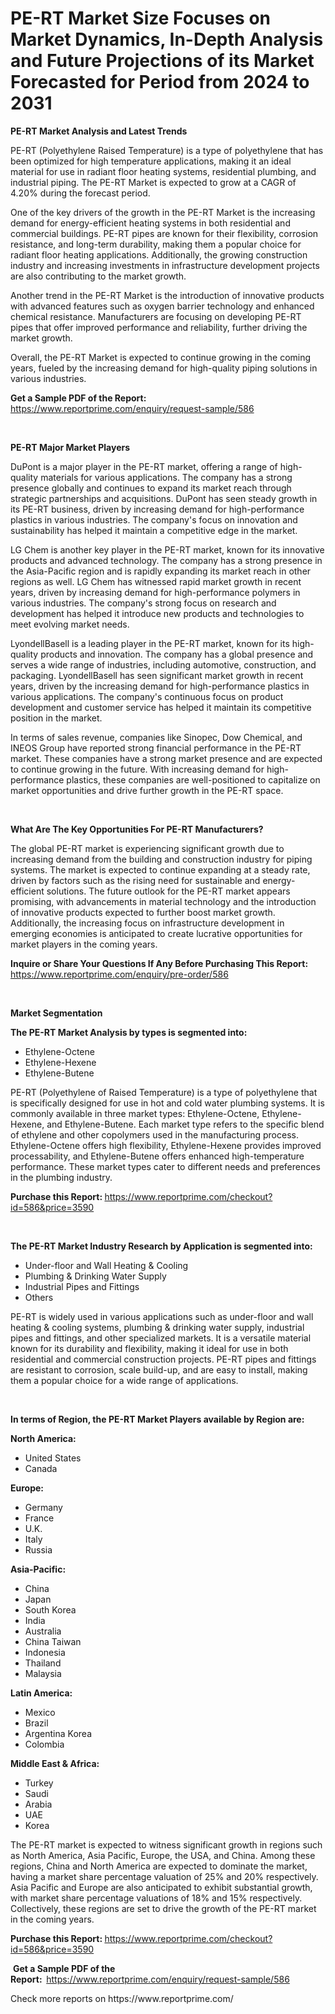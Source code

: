 <p><h1>PE-RT Market Size Focuses on Market Dynamics, In-Depth Analysis and Future Projections of its Market Forecasted for Period from 2024 to 2031</h1></p><p><strong>PE-RT Market Analysis and Latest Trends</strong></p>
<p><p>PE-RT (Polyethylene Raised Temperature) is a type of polyethylene that has been optimized for high temperature applications, making it an ideal material for use in radiant floor heating systems, residential plumbing, and industrial piping. The PE-RT Market is expected to grow at a CAGR of 4.20% during the forecast period.</p><p>One of the key drivers of the growth in the PE-RT Market is the increasing demand for energy-efficient heating systems in both residential and commercial buildings. PE-RT pipes are known for their flexibility, corrosion resistance, and long-term durability, making them a popular choice for radiant floor heating applications. Additionally, the growing construction industry and increasing investments in infrastructure development projects are also contributing to the market growth.</p><p>Another trend in the PE-RT Market is the introduction of innovative products with advanced features such as oxygen barrier technology and enhanced chemical resistance. Manufacturers are focusing on developing PE-RT pipes that offer improved performance and reliability, further driving the market growth.</p><p>Overall, the PE-RT Market is expected to continue growing in the coming years, fueled by the increasing demand for high-quality piping solutions in various industries.</p></p>
<p><strong>Get a Sample PDF of the Report:&nbsp;</strong> <a href="https://www.reportprime.com/enquiry/request-sample/586">https://www.reportprime.com/enquiry/request-sample/586</a></p>
<p>&nbsp;</p>
<p><strong>PE-RT Major Market Players</strong></p>
<p><p>DuPont is a major player in the PE-RT market, offering a range of high-quality materials for various applications. The company has a strong presence globally and continues to expand its market reach through strategic partnerships and acquisitions. DuPont has seen steady growth in its PE-RT business, driven by increasing demand for high-performance plastics in various industries. The company's focus on innovation and sustainability has helped it maintain a competitive edge in the market.</p><p>LG Chem is another key player in the PE-RT market, known for its innovative products and advanced technology. The company has a strong presence in the Asia-Pacific region and is rapidly expanding its market reach in other regions as well. LG Chem has witnessed rapid market growth in recent years, driven by increasing demand for high-performance polymers in various industries. The company's strong focus on research and development has helped it introduce new products and technologies to meet evolving market needs.</p><p>LyondellBasell is a leading player in the PE-RT market, known for its high-quality products and innovation. The company has a global presence and serves a wide range of industries, including automotive, construction, and packaging. LyondellBasell has seen significant market growth in recent years, driven by the increasing demand for high-performance plastics in various applications. The company's continuous focus on product development and customer service has helped it maintain its competitive position in the market.</p><p>In terms of sales revenue, companies like Sinopec, Dow Chemical, and INEOS Group have reported strong financial performance in the PE-RT market. These companies have a strong market presence and are expected to continue growing in the future. With increasing demand for high-performance plastics, these companies are well-positioned to capitalize on market opportunities and drive further growth in the PE-RT space.</p></p>
<p>&nbsp;</p>
<p><strong>What Are The Key Opportunities For PE-RT Manufacturers?</strong></p>
<p><p>The global PE-RT market is experiencing significant growth due to increasing demand from the building and construction industry for piping systems. The market is expected to continue expanding at a steady rate, driven by factors such as the rising need for sustainable and energy-efficient solutions. The future outlook for the PE-RT market appears promising, with advancements in material technology and the introduction of innovative products expected to further boost market growth. Additionally, the increasing focus on infrastructure development in emerging economies is anticipated to create lucrative opportunities for market players in the coming years.</p></p>
<p><strong>Inquire or Share Your Questions If Any Before Purchasing This Report:</strong> <a href="https://www.reportprime.com/enquiry/pre-order/586">https://www.reportprime.com/enquiry/pre-order/586</a></p>
<p>&nbsp;</p>
<p><strong>Market Segmentation</strong></p>
<p><strong>The PE-RT Market Analysis by types is segmented into:</strong></p>
<p><ul><li>Ethylene-Octene</li><li>Ethylene-Hexene</li><li>Ethylene-Butene</li></ul></p>
<p><p>PE-RT (Polyethylene of Raised Temperature) is a type of polyethylene that is specifically designed for use in hot and cold water plumbing systems. It is commonly available in three market types: Ethylene-Octene, Ethylene-Hexene, and Ethylene-Butene. Each market type refers to the specific blend of ethylene and other copolymers used in the manufacturing process. Ethylene-Octene offers high flexibility, Ethylene-Hexene provides improved processability, and Ethylene-Butene offers enhanced high-temperature performance. These market types cater to different needs and preferences in the plumbing industry.</p></p>
<p><strong>Purchase this Report:&nbsp;</strong><a href="https://www.reportprime.com/checkout?id=586&price=3590">https://www.reportprime.com/checkout?id=586&price=3590</a></p>
<p>&nbsp;</p>
<p><strong>The PE-RT Market Industry Research by Application is segmented into:</strong></p>
<p><ul><li>Under-floor and Wall Heating & Cooling</li><li>Plumbing & Drinking Water Supply</li><li>Industrial Pipes and Fittings</li><li>Others</li></ul></p>
<p><p>PE-RT is widely used in various applications such as under-floor and wall heating & cooling systems, plumbing & drinking water supply, industrial pipes and fittings, and other specialized markets. It is a versatile material known for its durability and flexibility, making it ideal for use in both residential and commercial construction projects. PE-RT pipes and fittings are resistant to corrosion, scale build-up, and are easy to install, making them a popular choice for a wide range of applications.</p></p>
<p>&nbsp;</p>
<p><strong>In terms of Region, the PE-RT Market Players available by Region are:</strong></p>
<p>
    <p> <strong> North America: </strong>
        <ul>
            <li>United States</li>
            <li>Canada</li>
        </ul>
        </p> 
    <p> <strong> Europe: </strong>
        <ul>
            <li>Germany</li>
            <li>France</li>
            <li>U.K.</li>
            <li>Italy</li>
            <li>Russia</li>
        </ul>
        </p> 
    <p> <strong> Asia-Pacific: </strong>
        <ul>
            <li>China</li>
            <li>Japan</li>
            <li>South Korea</li>
            <li>India</li>
            <li>Australia</li>
            <li>China Taiwan</li>
            <li>Indonesia</li>
            <li>Thailand</li>
            <li>Malaysia</li>
        </ul>
        </p> 
    <p> <strong> Latin America: </strong>
        <ul>
            <li>Mexico</li>
            <li>Brazil</li>
            <li>Argentina Korea</li>
            <li>Colombia</li>
        </ul>
        </p> 
    <p> <strong> Middle East & Africa: </strong>
        <ul>
            <li>Turkey</li>
            <li>Saudi</li>
            <li>Arabia</li>
            <li>UAE</li>
            <li>Korea</li>
        </ul>
    </p>
    </p>
<p><p>The PE-RT market is expected to witness significant growth in regions such as North America, Asia Pacific, Europe, the USA, and China. Among these regions, China and North America are expected to dominate the market, having a market share percentage valuation of 25% and 20% respectively. Asia Pacific and Europe are also anticipated to exhibit substantial growth, with market share percentage valuations of 18% and 15% respectively. Collectively, these regions are set to drive the growth of the PE-RT market in the coming years.</p></p>
<p><strong>Purchase this Report: </strong><a href="https://www.reportprime.com/checkout?id=586&price=3590">https://www.reportprime.com/checkout?id=586&price=3590</a></p>
<p>&nbsp;<strong>Get a Sample PDF of the Report:&nbsp;&nbsp;</strong><a href="https://www.reportprime.com/enquiry/request-sample/586">https://www.reportprime.com/enquiry/request-sample/586</a></p>
<p><strong></strong></p>
<p>Check more reports on https://www.reportprime.com/</p>